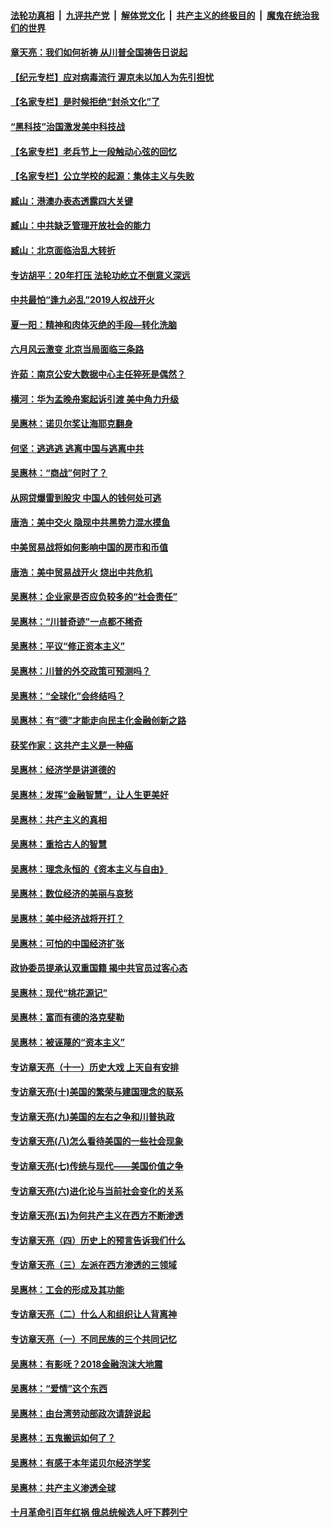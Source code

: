 ####  [法轮功真相](../../../../basic/blob/master/README.md?t=07101031) &nbsp;|&nbsp; [九评共产党](../../../../9ping.md/blob/master/README.md?t=07101031) &nbsp;|&nbsp; [解体党文化](../../../../jtdwh.md/blob/master/README.md?t=07101031)  &nbsp;|&nbsp; [共产主义的终极目的](../../../../gczydzjmd.md/blob/master/README.md?t=07101031) &nbsp;|&nbsp; [魔鬼在统治我们的世界](../../../../mgztzwmdsj.md/blob/master/README.md?t=07101031) 

#### [章天亮：我们如何祈祷 从川普全国祷告日说起](../pages/nsc423/n11944627.md?t=07101031) 

#### [【纪元专栏】应对病毒流行 渥京未以加人为先引担忧](../pages/nsc423/n11875714.md?t=07101031) 

#### [【名家专栏】是时候拒绝“封杀文化”了](../pages/nsc423/n11814093.md?t=07101031) 

#### [“黑科技”治国激发美中科技战](../pages/nsc423/n11638056.md?t=07101031) 

#### [【名家专栏】老兵节上一段触动心弦的回忆](../pages/nsc423/n11646016.md?t=07101031) 

#### [【名家专栏】公立学校的起源：集体主义与失败](../pages/nsc423/n11601833.md?t=07101031) 

#### [臧山：港澳办表态透露四大关键](../pages/nsc423/n11421628.md?t=07101031) 

#### [臧山：中共缺乏管理开放社会的能力](../pages/nsc423/n11407457.md?t=07101031) 

#### [臧山：北京面临治乱大转折](../pages/nsc423/n11406895.md?t=07101031) 

#### [专访胡平：20年打压 法轮功屹立不倒意义深远](../pages/nsc423/n11398800.md?t=07101031) 

#### [中共最怕“逢九必乱”2019人权战开火](../pages/nsc423/n11385248.md?t=07101031) 

#### [夏一阳：精神和肉体灭绝的手段—转化洗脑](../pages/nsc423/n11368250.md?t=07101031) 

#### [六月风云激变 北京当局面临三条路](../pages/nsc423/n11313668.md?t=07101031) 

#### [许茹：南京公安大数据中心主任猝死是偶然？](../pages/nsc423/n11064744.md?t=07101031) 

#### [横河：华为孟晚舟案起诉引渡 美中角力升级](../pages/nsc423/n11027230.md?t=07101031) 

#### [吴惠林：诺贝尔奖让海耶克翻身](../pages/nsc423/n10890049.md?t=07101031) 

#### [何坚：逃逃逃 逃离中国与逃离中共](../pages/nsc423/n10592891.md?t=07101031) 

#### [吴惠林：“商战”何时了？](../pages/nsc423/n10573558.md?t=07101031) 

#### [从网贷爆雷到股灾 中国人的钱何处可逃](../pages/nsc423/n10572800.md?t=07101031) 

#### [唐浩：美中交火 隐现中共黑势力混水摸鱼](../pages/nsc423/n10544040.md?t=07101031) 

#### [中美贸易战将如何影响中国的房市和币值](../pages/nsc423/n10543697.md?t=07101031) 

#### [唐浩：美中贸易战开火 烧出中共危机](../pages/nsc423/n10540126.md?t=07101031) 

#### [吴惠林：企业家是否应负较多的“社会责任”](../pages/nsc423/n10535022.md?t=07101031) 

#### [吴惠林：“川普奇迹”一点都不稀奇](../pages/nsc423/n10512808.md?t=07101031) 

#### [吴惠林：平议“修正资本主义”](../pages/nsc423/n10495724.md?t=07101031) 

#### [吴惠林：川普的外交政策可预测吗？](../pages/nsc423/n10462387.md?t=07101031) 

#### [吴惠林：“全球化”会终结吗？](../pages/nsc423/n10452838.md?t=07101031) 

#### [吴惠林：有“德”才能走向民主化金融创新之路](../pages/nsc423/n10432292.md?t=07101031) 

#### [获奖作家：这共产主义是一种癌](../pages/nsc423/n10431541.md?t=07101031) 

#### [吴惠林：经济学是讲道德的](../pages/nsc423/n10398014.md?t=07101031) 

#### [吴惠林：发挥“金融智慧”，让人生更美好](../pages/nsc423/n10375019.md?t=07101031) 

#### [吴惠林：共产主义的真相](../pages/nsc423/n10351394.md?t=07101031) 

#### [吴惠林：重拾古人的智慧](../pages/nsc423/n10337691.md?t=07101031) 

#### [吴惠林：理念永恒的《资本主义与自由》](../pages/nsc423/n10316274.md?t=07101031) 

#### [吴惠林：数位经济的美丽与哀愁](../pages/nsc423/n10292946.md?t=07101031) 

#### [吴惠林：美中经济战将开打？](../pages/nsc423/n10258825.md?t=07101031) 

#### [吴惠林：可怕的中国经济扩张](../pages/nsc423/n10219147.md?t=07101031) 

#### [政协委员提承认双重国籍 揭中共官员过客心态](../pages/nsc423/n10208809.md?t=07101031) 

#### [吴惠林：现代“桃花源记”](../pages/nsc423/n10185234.md?t=07101031) 

#### [吴惠林：富而有德的洛克斐勒](../pages/nsc423/n10142264.md?t=07101031) 

#### [吴惠林：被诬蔑的“资本主义”](../pages/nsc423/n10124816.md?t=07101031) 

#### [专访章天亮（十一）历史大戏 上天自有安排](../pages/nsc423/n10094905.md?t=07101031) 

#### [专访章天亮(十)美国的繁荣与建国理念的联系](../pages/nsc423/n10094899.md?t=07101031) 

#### [专访章天亮(九)美国的左右之争和川普执政](../pages/nsc423/n10094889.md?t=07101031) 

#### [专访章天亮(八)怎么看待美国的一些社会现象](../pages/nsc423/n10094857.md?t=07101031) 

#### [专访章天亮(七)传统与现代——美国价值之争](../pages/nsc423/n10093140.md?t=07101031) 

#### [专访章天亮(六)进化论与当前社会变化的关系](../pages/nsc423/n10092036.md?t=07101031) 

#### [专访章天亮(五)为何共产主义在西方不断渗透](../pages/nsc423/n10083620.md?t=07101031) 

#### [专访章天亮（四）历史上的预言告诉我们什么](../pages/nsc423/n10083606.md?t=07101031) 

#### [专访章天亮（三）左派在西方渗透的三领域](../pages/nsc423/n10081115.md?t=07101031) 

#### [吴惠林：工会的形成及其功能](../pages/nsc423/n10080633.md?t=07101031) 

#### [专访章天亮（二）什么人和组织让人背离神](../pages/nsc423/n10076637.md?t=07101031) 

#### [专访章天亮（一）不同民族的三个共同记忆](../pages/nsc423/n10074188.md?t=07101031) 

#### [吴惠林：有影呒？2018金融泡沫大地震](../pages/nsc423/n10040534.md?t=07101031) 

#### [吴惠林：“爱情”这个东西](../pages/nsc423/n10019423.md?t=07101031) 

#### [吴惠林：由台湾劳动部政次请辞说起](../pages/nsc423/n9979679.md?t=07101031) 

#### [吴惠林：五鬼搬运如何了？](../pages/nsc423/n9925338.md?t=07101031) 

#### [吴惠林：有感于本年诺贝尔经济学奖](../pages/nsc423/n9871883.md?t=07101031) 

#### [吴惠林：共产主义渗透全球](../pages/nsc423/n9812748.md?t=07101031) 

#### [十月革命引百年红祸 俄总统候选人吁下葬列宁](../pages/nsc423/n9810182.md?t=07101031) 

